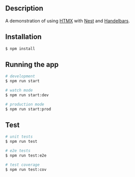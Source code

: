 ## Description

A demonstration of using [HTMX](https://htmx.org/) with [Nest](https://github.com/nestjs/nest) and [Handelbars](https://handlebarsjs.com/).

## Installation

```bash
$ npm install
```

## Running the app

```bash
# development
$ npm run start

# watch mode
$ npm run start:dev

# production mode
$ npm run start:prod
```

## Test

```bash
# unit tests
$ npm run test

# e2e tests
$ npm run test:e2e

# test coverage
$ npm run test:cov
```

